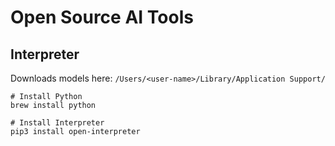 # Open Source AI Tools

##

## Interpreter

Downloads models here: `/Users/<user-name>/Library/Application Support/`

```shell
# Install Python
brew install python

# Install Interpreter
pip3 install open-interpreter
```

